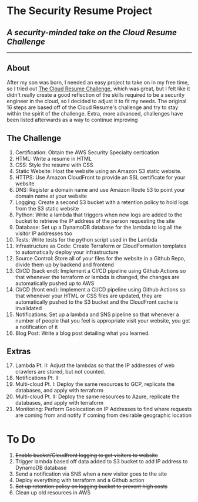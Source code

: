 # The Security Resume Project
##  _A security-minded take on the Cloud Resume Challenge_
---

## About
After my son was born, I needed an easy project to take on in my free time, so I tried out [The Cloud Resume Challenge](https://cloudresumechallenge.dev/docs/the-challenge/aws/), which was great, but I felt like it didn't really create a good reflection of the skills required to be a security engineer in the cloud, so I decided to adjust it to fit my needs.  The original 16 steps are based off of the Cloud Resume's challenge and try to stay within the spirit of the challenge.  Extra, more advanced, challenges have been listed afterwards as a way to continue improving

## The Challenge
1. Certification: Obtain the AWS Security Specialty certication
2. HTML: Write a resume in HTML
3. CSS: Style the resume with CSS
4. Static Website: Host the website using an Amazon S3 static website.
5. HTTPS: Use Amazon CloudFront to provide an SSL certificate for your website
6. DNS: Register a domain name and use Amazon Route 53 to point your domain name at your website
7. Logging: Create a second S3 bucket with a retention policy to hold logs from the S3 static website
8. Python: Write a lambda that triggers when new logs are added to the bucket to retrieve the IP address of the person requesting the site
9. Database: Set up a DynamoDB database for the lambda to log all the visitor IP addresses too
10. Tests: Write tests for the python script used in the Lambda
11. Infrastructure as Code: Create Terraform or CloudFormation templates to automatically deploy your infrastructure
12. Source Control: Store all of your files for the website in a Github Repo, divide them up by backend and frontend
13. CI/CD (back end): Implement a CI/CD pipeline using Github Actions so that whenever the terraform or lambda is changed, the changes are automatically pushed up to AWS
14. CI/CD (front end): Implement a CI/CD pipeline using Github Actions so that whenever your HTML or CSS files are updated, they are automatically pushed to the S3 bucket and the CloudFront cache is invalidated
15. Notifications: Set up a lambda and SNS pipeline so that whenever a number of people that you feel is appropriate visit your website, you get a notification of it
16. Blog Post: Write a blog post detailing what you learned.

## Extras
17. Lambda Pt. II: Adjust the lambdas so that the IP addresses of web crawlers are stored, but not counted.
18. Notifications Pt. II: 
19. Multi-cloud Pt. I: Deploy the same resources to GCP, replicate the databases, and apply with terraform
20. Multi-cloud Pt. II: Deploy the same resources to Azure, replicate the databases, and apply with terraform
21. Monitoring: Perform Geolocation on IP Addresses to find where requests are coming from and notify if coming from desirable geographic location

# To Do
1. ~~Enable bucket/Cloudfront logging to get visitors to website~~
2. Trigger lambda based off data added to S3 bucket to add IP address to DynamoDB database
3. Send a notification via SNS when a new visitor goes to the site
4. Deploy everything with terraform and a Github action
5. ~~Set up retention policy on logging bucket to prevent high costs~~
6. Clean up old resources in AWS